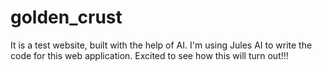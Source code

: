 # golden_crust
It is a test website, built with the help of AI. I'm using Jules AI to write the code for this web application.
Excited to see how this will turn out!!!
